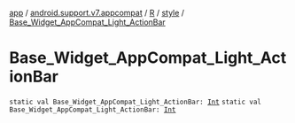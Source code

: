 [app](../../../index.md) / [android.support.v7.appcompat](../../index.md) / [R](../index.md) / [style](index.md) / [Base_Widget_AppCompat_Light_ActionBar](.)

# Base_Widget_AppCompat_Light_ActionBar

`static val Base_Widget_AppCompat_Light_ActionBar: `[`Int`](https://kotlinlang.org/api/latest/jvm/stdlib/kotlin/-int/index.html)
`static val Base_Widget_AppCompat_Light_ActionBar: `[`Int`](https://kotlinlang.org/api/latest/jvm/stdlib/kotlin/-int/index.html)